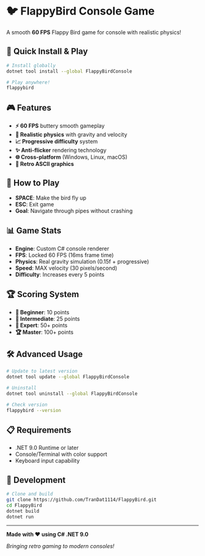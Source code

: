 # 🐦 FlappyBird Console Game

A smooth **60 FPS** Flappy Bird game for console with realistic physics!

## 🚀 Quick Install & Play

```bash
# Install globally
dotnet tool install --global FlappyBirdConsole

# Play anywhere!
flappybird
```

## 🎮 Features
- **⚡ 60 FPS** buttery smooth gameplay
- **🎯 Realistic physics** with gravity and velocity
- **📈 Progressive difficulty** system
- **✨ Anti-flicker** rendering technology
- **🌐 Cross-platform** (Windows, Linux, macOS)
- **🎨 Retro ASCII graphics**

## 🎯 How to Play
- **SPACE**: Make the bird fly up
- **ESC**: Exit game
- **Goal**: Navigate through pipes without crashing

## 📊 Game Stats
- **Engine**: Custom C# console renderer
- **FPS**: Locked 60 FPS (16ms frame time)
- **Physics**: Real gravity simulation (0.15f + progressive)
- **Speed**: MAX velocity (30 pixels/second)
- **Difficulty**: Increases every 5 points

## 🏆 Scoring System
- **🥉 Beginner**: 10 points
- **🥈 Intermediate**: 25 points  
- **🥇 Expert**: 50+ points
- **🏆 Master**: 100+ points

## 🛠️ Advanced Usage

```bash
# Update to latest version
dotnet tool update --global FlappyBirdConsole

# Uninstall
dotnet tool uninstall --global FlappyBirdConsole

# Check version
flappybird --version
```

## 📋 Requirements
- .NET 9.0 Runtime or later
- Console/Terminal with color support
- Keyboard input capability

## 🔧 Development

```bash
# Clone and build
git clone https://github.com/TranDat1114/FlappyBird.git
cd FlappyBird
dotnet build
dotnet run
```

---

**Made with ❤️ using C# .NET 9.0**

*Bringing retro gaming to modern consoles!*